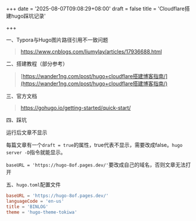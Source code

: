 +++
date = '2025-08-07T09:08:29+08:00'
draft = false
title = 'Cloudflare搭建hugo踩坑记录'

+++

一、Typora与Hugo图片路径引用不一致问题

> https://www.cnblogs.com/liumylay/articles/17936688.html

二、搭建教程（部分参考）

> [https://wander1ng.com/post/hugo+cloudflare搭建博客指南/](https://wander1ng.com/post/hugo+cloudflare搭建博客指南/)

三、官方文档

> https://gohugo.io/getting-started/quick-start/

四、踩坑

运行后文章不显示

每篇文章有一个`draft = true`的属性，true代表不显示，需要改成false。`hugo server -D`指令就能显示。

`baseURL = 'https://hugo-8of.pages.dev/'`要改成自己的域名，否则文章无法打开

五、`hugo.toml`配置文件

```toml
baseURL = 'https://hugo-8of.pages.dev/'
languageCode = 'en-us'
title = 'BINLOG'
theme = 'hugo-theme-tokiwa'
```

